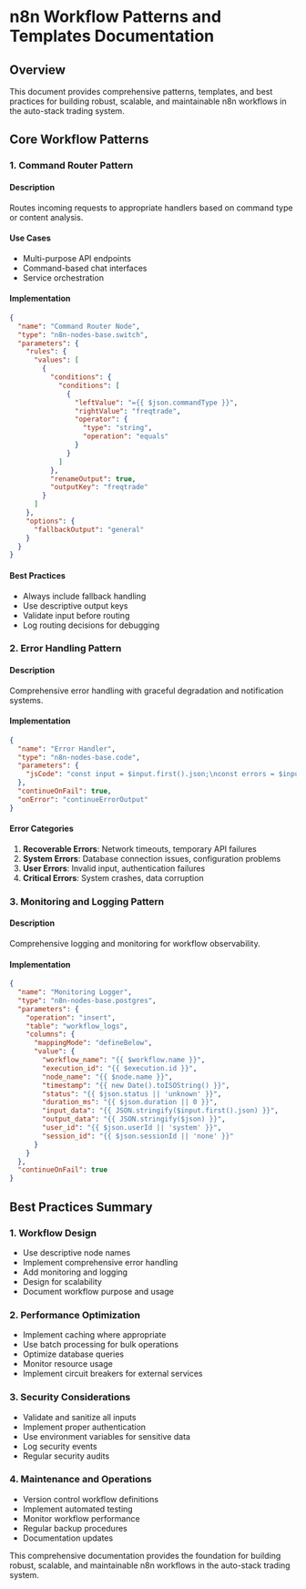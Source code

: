 # n8n Workflow Patterns and Templates Documentation

## Overview
This document provides comprehensive patterns, templates, and best practices for building robust, scalable, and maintainable n8n workflows in the auto-stack trading system.

## Core Workflow Patterns

### 1. Command Router Pattern

#### Description
Routes incoming requests to appropriate handlers based on command type or content analysis.

#### Use Cases
- Multi-purpose API endpoints
- Command-based chat interfaces
- Service orchestration

#### Implementation
```json
{
  "name": "Command Router Node",
  "type": "n8n-nodes-base.switch",
  "parameters": {
    "rules": {
      "values": [
        {
          "conditions": {
            "conditions": [
              {
                "leftValue": "={{ $json.commandType }}",
                "rightValue": "freqtrade",
                "operator": {
                  "type": "string",
                  "operation": "equals"
                }
              }
            ]
          },
          "renameOutput": true,
          "outputKey": "freqtrade"
        }
      ]
    },
    "options": {
      "fallbackOutput": "general"
    }
  }
}
```

#### Best Practices
- Always include fallback handling
- Use descriptive output keys
- Validate input before routing
- Log routing decisions for debugging

### 2. Error Handling Pattern

#### Description
Comprehensive error handling with graceful degradation and notification systems.

#### Implementation
```json
{
  "name": "Error Handler",
  "type": "n8n-nodes-base.code",
  "parameters": {
    "jsCode": "const input = $input.first().json;\nconst errors = $input.all().filter(item => item.json.error);\n\nif (errors.length > 0) {\n  return {\n    status: 'error',\n    errors: errors.map(e => ({\n      source: e.node,\n      message: e.json.error.message,\n      timestamp: new Date().toISOString()\n    })),\n    recoverable: errors.every(e => e.json.error.recoverable !== false)\n  };\n}\n\nreturn {\n  status: 'success',\n  data: input\n};"
  },
  "continueOnFail": true,
  "onError": "continueErrorOutput"
}
```

#### Error Categories
1. **Recoverable Errors**: Network timeouts, temporary API failures
2. **System Errors**: Database connection issues, configuration problems
3. **User Errors**: Invalid input, authentication failures
4. **Critical Errors**: System crashes, data corruption

### 3. Monitoring and Logging Pattern

#### Description
Comprehensive logging and monitoring for workflow observability.

#### Implementation
```json
{
  "name": "Monitoring Logger",
  "type": "n8n-nodes-base.postgres",
  "parameters": {
    "operation": "insert",
    "table": "workflow_logs",
    "columns": {
      "mappingMode": "defineBelow",
      "value": {
        "workflow_name": "{{ $workflow.name }}",
        "execution_id": "{{ $execution.id }}",
        "node_name": "{{ $node.name }}",
        "timestamp": "{{ new Date().toISOString() }}",
        "status": "{{ $json.status || 'unknown' }}",
        "duration_ms": "{{ $json.duration || 0 }}",
        "input_data": "{{ JSON.stringify($input.first().json) }}",
        "output_data": "{{ JSON.stringify($json) }}",
        "user_id": "{{ $json.userId || 'system' }}",
        "session_id": "{{ $json.sessionId || 'none' }}"
      }
    }
  },
  "continueOnFail": true
}
```

## Best Practices Summary

### 1. Workflow Design
- Use descriptive node names
- Implement comprehensive error handling
- Add monitoring and logging
- Design for scalability
- Document workflow purpose and usage

### 2. Performance Optimization
- Implement caching where appropriate
- Use batch processing for bulk operations
- Optimize database queries
- Monitor resource usage
- Implement circuit breakers for external services

### 3. Security Considerations
- Validate and sanitize all inputs
- Implement proper authentication
- Use environment variables for sensitive data
- Log security events
- Regular security audits

### 4. Maintenance and Operations
- Version control workflow definitions
- Implement automated testing
- Monitor workflow performance
- Regular backup procedures
- Documentation updates

This comprehensive documentation provides the foundation for building robust, scalable, and maintainable n8n workflows in the auto-stack trading system.